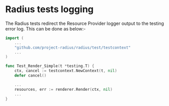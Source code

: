 # Radius tests logging

The Radius tests redirect the Resource Provider logger output to the testing error log. This can be done as below:-

```go
import (
    ...
    "github.com/project-radius/radius/test/testcontext"
    ...
)

func Test_Render_Simple(t *testing.T) {
    ctx, cancel := testcontext.NewContext(t, nil)
    defer cancel()

    ...
    resources, err := renderer.Render(ctx, nil)
    ...
}
```

